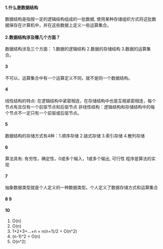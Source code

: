 #### 1.什么是数据结构
数据结构是指按一定的逻辑结构组成的一批数据, 使用某种存储组织方式将这批数据保存在计算机中，并在这些数据上定义一些运算集合。

#### 2.数据结构涉及哪几个方面？
数据结构涉及三个方面： 1.数据的逻辑结构 2.数据的存储结构 3.数据的运算集合。

#### 3
不可以，运算集合中有一个运算定义不同，就不是同一个数据结构。

#### 4
线性结构的特点: 在逻辑结构中紧密相连，在存储结构中也是互相紧密相连，每个节点有且仅有一个前驱节点和后驱节点
非线性结构：逻辑结构和存储结构中的每个节点不一定只有一个前驱或后驱节点。

#### 5
数据结构的存储方式有4种：1.顺序存储 2.链式存储 3.索引存储 4.散列存储

#### 6
算法具有: 有穷性，确定性，0或多个输入，1或多个输出, 可行性
程序是算法的实现

#### 7
抽象数据类型就是个人定义的一种数据类型。个人定义了数据存储方式和运算集合

#### 8 9

#### 10
1. O(n)
2. O(n)
3. 1+2+3+...+n = n(n+1)/2 = O(n^2)
4. (n-1)^2 = O(n)
5. O(n^2)
